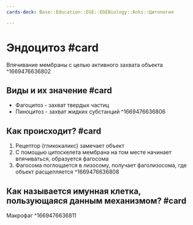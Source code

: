 ```yaml
---
cards-deck: Base::Education::EGE::EGEBiology::Anki::Цитология

---
```


# Эндоцитоз #card 
Впячивание мембраны с целью активного захвата объекта
^1669476636802

## Виды и их значение #card
- Фагоцитоз - захват твердых частиц
- Пиноцитоз - захват жидких субстанций
^1669476636806

## Как происходит? #card 
1. Рецептор (гликокаликс) замечает объект
2. С помощью цитоскелета мембрана на том месте начинает впячиваться, образуется фагосома
3. Фагосома поглощается в лизосому, получает фаголизосома, где объект расщепляется
^1669476636808

## Как называется имунная клетка, пользующаяся данным механизмом? #card 
Макрофаг
^1669476636811



